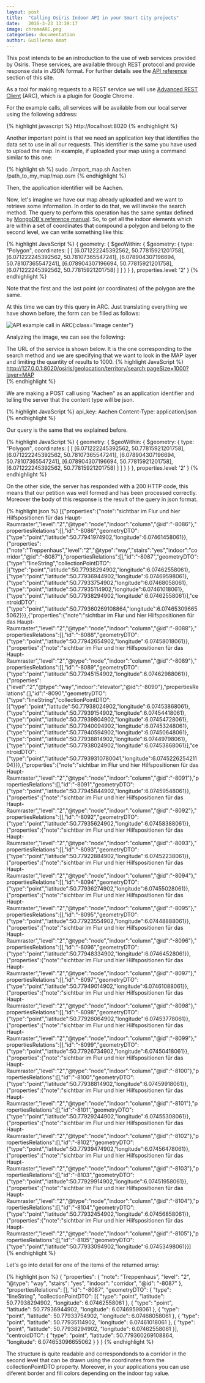 ```yaml
---
layout: post
title:  "Calling Osiris Indoor API in your Smart City projects"
date:   2016-3-23 13:39:17
image: chromeARC.png
categories: documentation
author: Guillermo Amat
---
```

This post intends to be an introduction to the use of web services provided by Osiris. These services, are available through REST protocol and provide response data in JSON format. For further details see the [API reference][api-docs] section of this site.

As a tool for making requests to a REST service we will use [Advanced REST Client][arc-plugin] (ARC), which is a plugin for Google Chrome.

For the example calls, all services will be available from our local server using the following address:

{% highlight javascript %}
http://localhost:8020
{% endhighlight %}


Another important point is that  we need an application key that identifies the data set to use in all our requests. This identifier is the same you have used to upload the map. In example, if uploaded your map using a command similar to this one:

{% highlight sh %}
sudo ./import_map.sh Aachen /path_to_my_map/map.osm
{% endhighlight %}

Then, the application identifier will be Aachen.

Now, let's imagine we have our map already uploaded and we want to retrieve some information. In order to do that, we will invoke the search method. The query to perform this operation has the same syntax defined by [MongoDB's reference manual][mongo-reference]. So, to get all the indoor elements which are within a set of coordinates that compound  a polygon and belong to the second level, we can write something like this:

{% highlight JavaScript %}
{
    geometry: {
        $geoWithin: {
            $geometry: {
                type: "Polygon",
                coordinates: [
                    [
                        [6.071222245392562, 50.77815921201758],
                        [6.071222245392562, 50.78107365547241],
                        [6.078904307196694, 50.78107365547241],
                        [6.078904307196694, 50.77815921201758],
                        [6.071222245392562, 50.77815921201758]
                    ]
                ]
            }
        }
    },
    properties.level: '2'
}
{% endhighlight %}

Note that the first and the last point (or coordinates) of the polygon are the same.

At this time we can try this query in ARC. Just translating everything we have shown before, the form can be filled as follows:


![API example call in ARC](/images/api-example1.png "Calling the search method in ARC"){:class="image center"}


Analyzing the image, we can see the following:

The URL of the service is shown below. It is the one corresponding to the search method and we are specifying that we want to look in the MAP layer and limiting the quantity of results to 1000. 
{% highlight JavaScript %}  
http://127.0.0.1:8020/osiris/geolocation/territory/search;pageSize=1000?layer=MAP  
{% endhighlight %}

We are making a POST call using "Aachen" as an application identifier and telling the server that the content type will be json.

{% highlight JavaScript %}
api_key: Aachen
Content-Type: application/json
{% endhighlight %}

Our query is the same that we explained before. 

{% highlight JavaScript %}
{
    geometry: {
        $geoWithin: {
            $geometry: {
                type: "Polygon",
                coordinates: [
                    [
                        [6.071222245392562, 50.77815921201758],
                        [6.071222245392562, 50.78107365547241],
                        [6.078904307196694, 50.78107365547241],
                        [6.078904307196694, 50.77815921201758],
                        [6.071222245392562, 50.77815921201758]
                    ]
                ]
            }
        }
    },
    properties.level: '2'
}
{% endhighlight %}

On the other side, the server has responded with a 200 HTTP code, this means that our petition was well formed and has been processed correctly. Moreover the body of this response is the result of the query in json format.

{% highlight json %}
[{"properties":{"note":"sichtbar im Flur und hier Hilfspositionen für das Haupt-Raumraster","level":"2","@type":"node","indoor":"column","@id":"-8086"},"propertiesRelations":[],"id":"-8086","geometryDTO":{"type":"point","latitude":50.77941974902,"longitude":6.07461458061}},{"properties":{"note":"Treppenhaus","level":"2","@type":"way","stairs":"yes","indoor":"corridor","@id":"-8087"},"propertiesRelations":[],"id":"-8087","geometryDTO":{"type":"lineString","collectionPointDTO":[{"type":"point","latitude":50.77938294902,"longitude":6.07462558061},{"type":"point","latitude":50.77936944902,"longitude":6.07469598061},{"type":"point","latitude":50.77933754902,"longitude":6.07468058061},{"type":"point","latitude":50.77935114902,"longitude":6.07461018061},{"type":"point","latitude":50.77938294902,"longitude":6.07462558061}],"centroidDTO":{"type":"point","latitude":50.779360269108864,"longitude":6.074653096655062}}},{"properties":{"note":"sichtbar im Flur und hier Hilfspositionen für das Haupt-Raumraster","level":"2","@type":"node","indoor":"column","@id":"-8088"},"propertiesRelations":[],"id":"-8088","geometryDTO":{"type":"point","latitude":50.77942654902,"longitude":6.07458018061}},{"properties":{"note":"sichtbar im Flur und hier Hilfspositionen für das Haupt-Raumraster","level":"2","@type":"node","indoor":"column","@id":"-8089"},"propertiesRelations":[],"id":"-8089","geometryDTO":{"type":"point","latitude":50.77945154902,"longitude":6.07462988061}},{"properties":{"level":"2","@type":"way","indoor":"elevator","@id":"-8090"},"propertiesRelations":[],"id":"-8090","geometryDTO":{"type":"lineString","collectionPointDTO":[{"type":"point","latitude":50.77938024902,"longitude":6.07453868061},{"type":"point","latitude":50.77939154902,"longitude":6.07454418061},{"type":"point","latitude":50.77939804902,"longitude":6.07454728061},{"type":"point","latitude":50.77940094902,"longitude":6.07453248061},{"type":"point","latitude":50.77940594902,"longitude":6.07450648061},{"type":"point","latitude":50.77938814902,"longitude":6.07449798061},{"type":"point","latitude":50.77938024902,"longitude":6.07453868061}],"centroidDTO":{"type":"point","latitude":50.77939310780041,"longitude":6.074522625421104}}},{"properties":{"note":"sichtbar im Flur und hier Hilfspositionen für das Haupt-Raumraster","level":"2","@type":"node","indoor":"column","@id":"-8091"},"propertiesRelations":[],"id":"-8091","geometryDTO":{"type":"point","latitude":50.77945844902,"longitude":6.07459548061}},{"properties":{"note":"sichtbar im Flur und hier Hilfspositionen für das Haupt-Raumraster","level":"2","@type":"node","indoor":"column","@id":"-8092"},"propertiesRelations":[],"id":"-8092","geometryDTO":{"type":"point","latitude":50.77935624902,"longitude":6.07458388061}},{"properties":{"note":"sichtbar im Flur und hier Hilfspositionen für das Haupt-Raumraster","level":"2","@type":"node","indoor":"column","@id":"-8093"},"propertiesRelations":[],"id":"-8093","geometryDTO":{"type":"point","latitude":50.77922884902,"longitude":6.07452238061}},{"properties":{"note":"sichtbar im Flur und hier Hilfspositionen für das Haupt-Raumraster","level":"2","@type":"node","indoor":"column","@id":"-8094"},"propertiesRelations":[],"id":"-8094","geometryDTO":{"type":"point","latitude":50.77936274902,"longitude":6.07455028061}},{"properties":{"note":"sichtbar im Flur und hier Hilfspositionen für das Haupt-Raumraster","level":"2","@type":"node","indoor":"column","@id":"-8095"},"propertiesRelations":[],"id":"-8095","geometryDTO":{"type":"point","latitude":50.77923554902,"longitude":6.07448888061}},{"properties":{"note":"sichtbar im Flur und hier Hilfspositionen für das Haupt-Raumraster","level":"2","@type":"node","indoor":"column","@id":"-8096"},"propertiesRelations":[],"id":"-8096","geometryDTO":{"type":"point","latitude":50.77948334902,"longitude":6.07464528061}},{"properties":{"note":"sichtbar im Flur und hier Hilfspositionen für das Haupt-Raumraster","level":"2","@type":"node","indoor":"column","@id":"-8097"},"propertiesRelations":[],"id":"-8097","geometryDTO":{"type":"point","latitude":50.77949014902,"longitude":6.07461088061}},{"properties":{"note":"sichtbar im Flur und hier Hilfspositionen für das Haupt-Raumraster","level":"2","@type":"node","indoor":"column","@id":"-8098"},"propertiesRelations":[],"id":"-8098","geometryDTO":{"type":"point","latitude":50.77926064902,"longitude":6.07453778061}},{"properties":{"note":"sichtbar im Flur und hier Hilfspositionen für das Haupt-Raumraster","level":"2","@type":"node","indoor":"column","@id":"-8099"},"propertiesRelations":[],"id":"-8099","geometryDTO":{"type":"point","latitude":50.77926734902,"longitude":6.07450418061}},{"properties":{"note":"sichtbar im Flur und hier Hilfspositionen für das Haupt-Raumraster","level":"2","@type":"node","indoor":"column","@id":"-8100"},"propertiesRelations":[],"id":"-8100","geometryDTO":{"type":"point","latitude":50.77938814902,"longitude":6.07459918061}},{"properties":{"note":"sichtbar im Flur und hier Hilfspositionen für das Haupt-Raumraster","level":"2","@type":"node","indoor":"column","@id":"-8101"},"propertiesRelations":[],"id":"-8101","geometryDTO":{"type":"point","latitude":50.77929244902,"longitude":6.07455308061}},{"properties":{"note":"sichtbar im Flur und hier Hilfspositionen für das Haupt-Raumraster","level":"2","@type":"node","indoor":"column","@id":"-8102"},"propertiesRelations":[],"id":"-8102","geometryDTO":{"type":"point","latitude":50.77939474902,"longitude":6.07456478061}},{"properties":{"note":"sichtbar im Flur und hier Hilfspositionen für das Haupt-Raumraster","level":"2","@type":"node","indoor":"column","@id":"-8103"},"propertiesRelations":[],"id":"-8103","geometryDTO":{"type":"point","latitude":50.77929914902,"longitude":6.07451958061}},{"properties":{"note":"sichtbar im Flur und hier Hilfspositionen für das Haupt-Raumraster","level":"2","@type":"node","indoor":"column","@id":"-8104"},"propertiesRelations":[],"id":"-8104","geometryDTO":{"type":"point","latitude":50.77932454902,"longitude":6.07456858061}},{"properties":{"note":"sichtbar im Flur und hier Hilfspositionen für das Haupt-Raumraster","level":"2","@type":"node","indoor":"column","@id":"-8105"},"propertiesRelations":[],"id":"-8105","geometryDTO":{"type":"point","latitude":50.77933094902,"longitude":6.07453498061}}]
{% endhighlight %}

Let's go into detail for one of the items of the returned array:

{% highlight json %}
{
	"properties": {
		"note": "Treppenhaus",
		"level": "2",
		"@type": "way",
		"stairs": "yes",
		"indoor": "corridor",
		"@id": "-8087"
	},
	"propertiesRelations": [],
	"id": "-8087",
	"geometryDTO": {
		"type": "lineString",
		"collectionPointDTO": [{
			"type": "point",
			"latitude": 50.77938294902,
			"longitude": 6.07462558061
		}, {
			"type": "point",
			"latitude": 50.77936944902,
			"longitude": 6.07469598061
		}, {
			"type": "point",
			"latitude": 50.77933754902,
			"longitude": 6.07468058061
		}, {
			"type": "point",
			"latitude": 50.77935114902,
			"longitude": 6.07461018061
		}, {
			"type": "point",
			"latitude": 50.77938294902,
			"longitude": 6.07462558061
		}],
		"centroidDTO": {
			"type": "point",
			"latitude": 50.779360269108864,
			"longitude": 6.074653096655062
		}
	}
}
{% endhighlight %}

The structure is quite readable and correspondonds to a corridor in the second level that can be drawn using the coordinates from the collectionPointDTO property. Moreover, in your applications you can use diferent border and fill colors depending on the indoor tag value.

[api-docs]:   /api.html
[mongo-reference]: https://docs.mongodb.org/manual/tutorial/query-documents/
[arc-plugin]: https://chrome.google.com/webstore/detail/advanced-rest-client/hgmloofddffdnphfgcellkdfbfbjeloo

